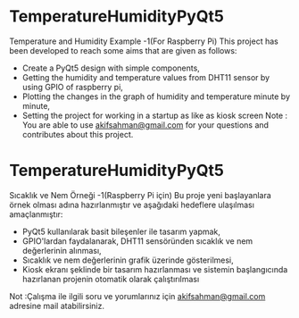 # TemperatureHumidityPyQt5
Temperature and Humidity Example -1(For Raspberry Pi)
This project has been developed to reach some aims that are given as follows:
- Create a PyQt5 design with simple components,
- Getting the humidity and temperature values from DHT11 sensor by using GPIO of raspberry pi,
- Plotting the changes in the graph of humidity and temperature minute by minute,
- Setting the project for working in a startup as like as kiosk screen
Note : You are able to use akifsahman@gmail.com for your questions and contributes about this project.

# TemperatureHumidityPyQt5
Sıcaklık ve Nem Örneği -1(Raspberry Pi için)
Bu proje yeni başlayanlara örnek olması adına hazırlanmıştır ve aşağıdaki hedeflere ulaşılması amaçlanmıştır:
- PyQt5 kullanılarak basit bileşenler ile tasarım yapmak,
- GPIO'lardan faydalanarak, DHT11 sensöründen sıcaklık ve nem değerlerinin alınması,
- Sıcaklık ve nem değerlerinin grafik üzerinde gösterilmesi,
- Kiosk ekranı şeklinde bir tasarım hazırlanması ve sistemin başlangıcında hazırlanan projenin otomatik olarak çalıştırılması

Not  :Çalışma ile ilgili soru ve yorumlarınız için akifsahman@gmail.com adresine mail atabilirsiniz.
